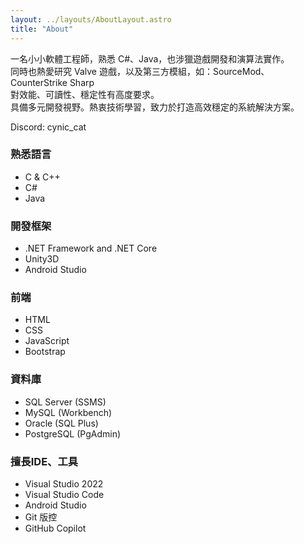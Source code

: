 ```yaml
---
layout: ../layouts/AboutLayout.astro
title: "About"
---
```


一名小小軟體工程師，熟悉 C#、Java，也涉獵遊戲開發和演算法實作。\
同時也熱愛研究 Valve 遊戲，以及第三方模組，如：SourceMod、CounterStrike Sharp\
對效能、可讀性、穩定性有高度要求。\
具備多元開發視野。熱衷技術學習，致力於打造高效穩定的系統解決方案。

Discord: cynic_cat

### 熟悉語言
- C & C++
- C#
- Java

### 開發框架
- .NET Framework and .NET Core
- Unity3D
- Android Studio

### 前端
- HTML
- CSS
- JavaScript
- Bootstrap

### 資料庫
- SQL Server (SSMS)
- MySQL (Workbench)
- Oracle (SQL Plus)
- PostgreSQL (PgAdmin)

### 擅長IDE、工具
- Visual Studio 2022
- Visual Studio Code
- Android Studio
- Git 版控
- GitHub Copilot

